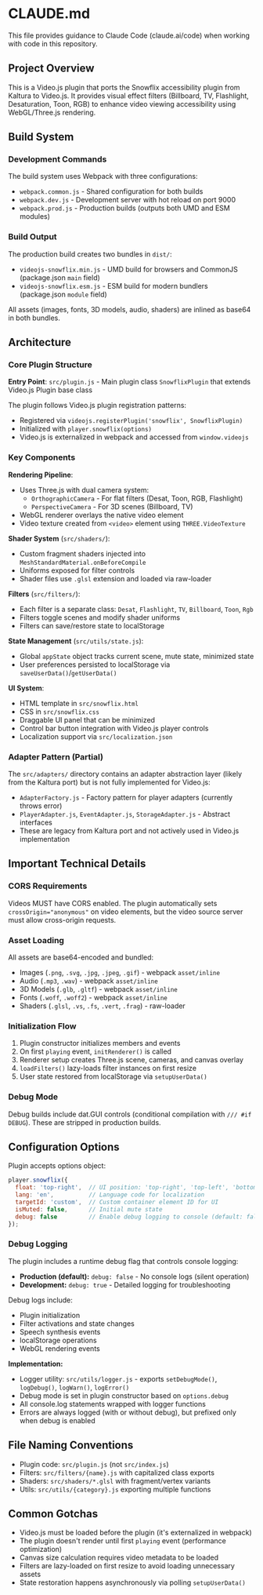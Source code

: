# CLAUDE.md

This file provides guidance to Claude Code (claude.ai/code) when working with code in this repository.

## Project Overview

This is a Video.js plugin that ports the Snowflix accessibility plugin from Kaltura to Video.js. It provides visual effect filters (Billboard, TV, Flashlight, Desaturation, Toon, RGB) to enhance video viewing accessibility using WebGL/Three.js rendering.

## Build System

### Development Commands

The build system uses Webpack with three configurations:
- `webpack.common.js` - Shared configuration for both builds
- `webpack.dev.js` - Development server with hot reload on port 9000
- `webpack.prod.js` - Production builds (outputs both UMD and ESM modules)

### Build Output

The production build creates two bundles in `dist/`:
- `videojs-snowflix.min.js` - UMD build for browsers and CommonJS (package.json `main` field)
- `videojs-snowflix.esm.js` - ESM build for modern bundlers (package.json `module` field)

All assets (images, fonts, 3D models, audio, shaders) are inlined as base64 in both bundles.

## Architecture

### Core Plugin Structure

**Entry Point**: `src/plugin.js` - Main plugin class `SnowflixPlugin` that extends Video.js Plugin base class

The plugin follows Video.js plugin registration patterns:
- Registered via `videojs.registerPlugin('snowflix', SnowflixPlugin)`
- Initialized with `player.snowflix(options)`
- Video.js is externalized in webpack and accessed from `window.videojs`

### Key Components

**Rendering Pipeline**:
- Uses Three.js with dual camera system:
  - `OrthographicCamera` - For flat filters (Desat, Toon, RGB, Flashlight)
  - `PerspectiveCamera` - For 3D scenes (Billboard, TV)
- WebGL renderer overlays the native video element
- Video texture created from `<video>` element using `THREE.VideoTexture`

**Shader System** (`src/shaders/`):
- Custom fragment shaders injected into `MeshStandardMaterial.onBeforeCompile`
- Uniforms exposed for filter controls
- Shader files use `.glsl` extension and loaded via raw-loader

**Filters** (`src/filters/`):
- Each filter is a separate class: `Desat`, `Flashlight`, `TV`, `Billboard`, `Toon`, `Rgb`
- Filters toggle scenes and modify shader uniforms
- Filters can save/restore state to localStorage

**State Management** (`src/utils/state.js`):
- Global `appState` object tracks current scene, mute state, minimized state
- User preferences persisted to localStorage via `saveUserData()`/`getUserData()`

**UI System**:
- HTML template in `src/snowflix.html`
- CSS in `src/snowflix.css`
- Draggable UI panel that can be minimized
- Control bar button integration with Video.js player controls
- Localization support via `src/localization.json`

### Adapter Pattern (Partial)

The `src/adapters/` directory contains an adapter abstraction layer (likely from the Kaltura port) but is not fully implemented for Video.js:
- `AdapterFactory.js` - Factory pattern for player adapters (currently throws error)
- `PlayerAdapter.js`, `EventAdapter.js`, `StorageAdapter.js` - Abstract interfaces
- These are legacy from Kaltura port and not actively used in Video.js implementation

## Important Technical Details

### CORS Requirements

Videos MUST have CORS enabled. The plugin automatically sets `crossOrigin="anonymous"` on video elements, but the video source server must allow cross-origin requests.

### Asset Loading

All assets are base64-encoded and bundled:
- Images (`.png`, `.svg`, `.jpg`, `.jpeg`, `.gif`) - webpack `asset/inline`
- Audio (`.mp3`, `.wav`) - webpack `asset/inline`
- 3D Models (`.glb`, `.gltf`) - webpack `asset/inline`
- Fonts (`.woff`, `.woff2`) - webpack `asset/inline`
- Shaders (`.glsl`, `.vs`, `.fs`, `.vert`, `.frag`) - raw-loader

### Initialization Flow

1. Plugin constructor initializes members and events
2. On first `playing` event, `initRenderer()` is called
3. Renderer setup creates Three.js scene, cameras, and canvas overlay
4. `loadFilters()` lazy-loads filter instances on first resize
5. User state restored from localStorage via `setupUserData()`

### Debug Mode

Debug builds include dat.GUI controls (conditional compilation with `/// #if DEBUG`). These are stripped in production builds.

## Configuration Options

Plugin accepts options object:

```javascript
player.snowflix({
  float: 'top-right',  // UI position: 'top-right', 'top-left', 'bottom-right', 'bottom-left'
  lang: 'en',          // Language code for localization
  targetId: 'custom',  // Custom container element ID for UI
  isMuted: false,      // Initial mute state
  debug: false         // Enable debug logging to console (default: false)
});
```

### Debug Logging

The plugin includes a runtime debug flag that controls console logging:

- **Production (default):** `debug: false` - No console logs (silent operation)
- **Development:** `debug: true` - Detailed logging for troubleshooting

Debug logs include:
- Plugin initialization
- Filter activations and state changes
- Speech synthesis events
- localStorage operations
- WebGL rendering events

**Implementation:**
- Logger utility: `src/utils/logger.js` - exports `setDebugMode()`, `logDebug()`, `logWarn()`, `logError()`
- Debug mode is set in plugin constructor based on `options.debug`
- All console.log statements wrapped with logger functions
- Errors are always logged (with or without debug), but prefixed only when debug is enabled

## File Naming Conventions

- Plugin code: `src/plugin.js` (not `src/index.js`)
- Filters: `src/filters/{name}.js` with capitalized class exports
- Shaders: `src/shaders/*.glsl` with fragment/vertex variants
- Utils: `src/utils/{category}.js` exporting multiple functions

## Common Gotchas

- Video.js must be loaded before the plugin (it's externalized in webpack)
- The plugin doesn't render until first `playing` event (performance optimization)
- Canvas size calculation requires video metadata to be loaded
- Filters are lazy-loaded on first resize to avoid loading unnecessary assets
- State restoration happens asynchronously via polling `setupUserData()`
